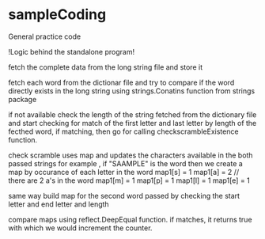 # sampleCoding
General practice code

!Logic behind the standalone program!

fetch the complete data from the long string file and store it

fetch each word from the dictionar file and try to compare if the word directly exists in the long string using strings.Conatins function from strings package

if not available check the length of the string fetched from the dictionary file and start checking for match of the first letter and last letter by length of the fecthed word,
if matching, then go for calling checkscrambleExistence function.

check scramble uses map and updates the characters available in the both passed strings
for example , if "SAAMPLE" is the word then we create a map by occurance of each letter in the word
map1[s] = 1
map1[a] = 2 // there are 2 a's in the word
map1[m] = 1
map1[p] = 1
map1[l] = 1
map1[e] = 1

same way build map for the second word passed by checking the start letter and end letter and length

compare maps using reflect.DeepEqual function.
if matches, it returns true with which we would increment the counter.



